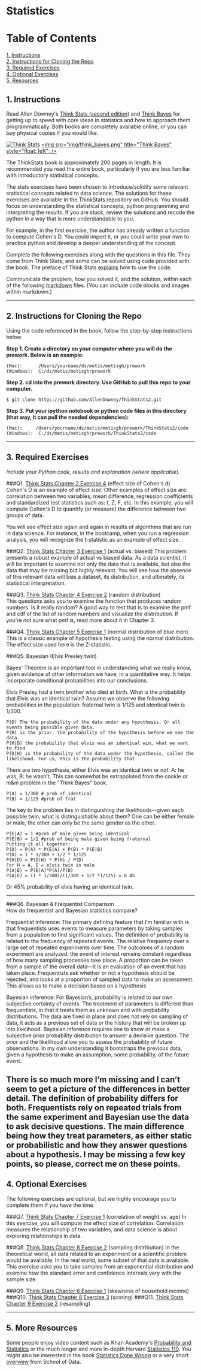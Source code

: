 # Statistics

# Table of Contents

[1. Instructions](#section-a)  
[2. Instructions for Cloning the Repo](#section-b)  
[3. Required Exercises](#section-c)  
[4. Optional Exercises](#section-d)  
[5. Resources](#section-e)

## <a name="section-a"></a>1.  Instructions

Read Allen Downey's [Think Stats (second edition)](http://greenteapress.com/thinkstats2/) and [Think Bayes](http://greenteapress.com/thinkbayes/) for getting up to speed with core ideas in statistics and how to approach them programmatically. Both books are completely available online, or you can buy physical copies if you would like.

[<img src="img/think_stats.jpg" title="Think Stats"/>](http://greenteapress.com/thinkstats2/)
[<img src="img/think_bayes.png" title="Think Bayes" style="float: left"; />](http://greenteapress.com/thinkbayes/) 

The ThinkStats book is approximately 200 pages in length.  It is recommended you read the entire book, particularly if you are less familiar with introductory statistical concepts.

The stats exercises have been chosen to introduce/solidify some relevant statistical concepts related to data science.  The solutions for these exercises are available in the ThinkStats repository on GitHub.  You should focus on understanding the statistical concepts, python programming and interpreting the results.  If you are stuck, review the solutions and recode the python in a way that is more understandable to you. 

For example, in the first exercise, the author has already written a function to compute Cohen's D.  You could import it, or you could write your own to practice python and develop a deeper understanding of the concept. 

Complete the following exercises along with the questions in this file. They come from Think Stats, and some can be solved using code provided with the book. The preface of Think Stats [explains](http://greenteapress.com/thinkstats2/html/thinkstats2001.html#toc2) how to use the code.  

Communicate the problem, how you solved it, and the solution, within each of the following [markdown](https://guides.github.com/features/mastering-markdown/) files. (You can include code blocks and images within markdown.)

---

## <a name="section-b"></a>2.  Instructions for Cloning the Repo 
Using the code referenced in the book, follow the step-by-step instructions below.  

**Step 1. Create a directory on your computer where you will do the prework.  Below is an example:**

```
(Mac):      /Users/yourname/ds/metis/metisgh/prework  
(Windows):  C:/ds/metis/metisgh/prework
```

**Step 2. cd into the prework directory.  Use GitHub to pull this repo to your computer.**

```
$ git clone https://github.com/AllenDowney/ThinkStats2.git
```

**Step 3.  Put your ipython notebook or python code files in this directory (that way, it can pull the needed dependencies):**

```
(Mac):     /Users/yourname/ds/metis/metisgh/prework/ThinkStats2/code  
(Windows):  C:/ds/metis/metisgh/prework/ThinkStats2/code
```

---


## <a name="section-c"></a>3.  Required Exercises

*Include your Python code, results and explanation (where applicable).*

###Q1. [Think Stats Chapter 2 Exercise 4](statistics/2-4-cohens_d.md) (effect size of Cohen's d)  
Cohen's D is an example of effect size.  Other examples of effect size are:  correlation between two variables, mean difference, regression coefficients and standardized test statistics such as: t, Z, F, etc. In this example, you will compute Cohen's D to quantify (or measure) the difference between two groups of data.   

You will see effect size again and again in results of algorithms that are run in data science.  For instance, in the bootcamp, when you run a regression analysis, you will recognize the t-statistic as an example of effect size.

###Q2. [Think Stats Chapter 3 Exercise 1](statistics/3-1-actual_biased.md) (actual vs. biased)
This problem presents a robust example of actual vs biased data.  As a data scientist, it will be important to examine not only the data that is available, but also the data that may be missing but highly relevant.  You will see how the absence of this relevant data will bias a dataset, its distribution, and ultimately, its statistical interpretation.

###Q3. [Think Stats Chapter 4 Exercise 2](statistics/4-2-random_dist.md) (random distribution)  
This questions asks you to examine the function that produces random numbers.  Is it really random?  A good way to test that is to examine the pmf and cdf of the list of random numbers and visualize the distribution.  If you're not sure what pmf is, read more about it in Chapter 3.  

###Q4. [Think Stats Chapter 5 Exercise 1](statistics/5-1-blue_men.md) (normal distribution of blue men)
This is a classic example of hypothesis testing using the normal distribution.  The effect size used here is the Z-statistic. 



###Q5. Bayesian (Elvis Presley twin) 

Bayes' Theorem is an important tool in understanding what we really know, given evidence of other information we have, in a quantitative way.  It helps incorporate conditional probabilities into our conclusions.

Elvis Presley had a twin brother who died at birth.  What is the probability that Elvis was an identical twin? Assume we observe the following probabilities in the population: fraternal twin is 1/125 and identical twin is 1/300.  
```
P(D) The the probability of the data under any hypothesis. Or all events being possible given data.
P(H) is the prior, the probability of the hypothesis before we see the data.
P(H|D) the probability that elvis was an identical win, what we want to find
P(D|H) is the probability of the data under the hypothesis, called the likelihood. For us, this is the probability that 
```
There are two hypothesis, either Elvis was an identical twin or not. A: he was, B: he wasn't. This can somewhat be extrapolated from the cookie or m&m problem in the "Think Bayes" book.
```
P(A) = 1/300 # prob of identical
P(B) = 1/125 #prob of frat
```
The key to the problem lies in distinguishing the likelihoods--given each possible twin, what is distinguishable about them?
One can be either female or male, the other can only be the same gender as the other. 
```
P(E|A) = 1 #prob of male given being identical
P(E|B) = 1/2 #prob of being male given being fraternal
Putting it all together:
P(D) = P(A) * P(E|A) + P(B) * P(E|B)
P(D) = 1 * 1/300 + 1/2 * 1/125
P(H|D) = P(D|H) * P(H) / P(D) 
For H = A, E = elvis twin is male
P(A|E) = P(E|A)*P(A)/P(D)
P(A|E) = (1 * 1/300)/(1/300 + 1/2 *1/125) = 0.45 
```
Or 45% probability of elvis having an identical twin.



---
###Q6. Bayesian &amp; Frequentist Comparison  
How do frequentist and Bayesian statistics compare?

Frequentist inference:
The primary defining feature that I’m familiar with is that frequentists uses events to measure parameters by taking samples from a population to find significant values.
The definition of probability is related to the frequency of repeated events. The relative frequency over a large set of repeated experiments over time. The outcomes of a random experiment are analyzed, the event of interest remains constant regardless of how many sampling processes take place. A proportion can be taken from a sample of the overall data—it is an evaluation of an event that has taken place. Frequentists ask whether or not a hypothesis should be rejected, and looks at a proportion of sampled data to make an assessment. This allows us to make a decision based on a hypothesis 

Bayesian inference:
For Bayesian’s, probability is related to our own subjective certainty of events. The treatment of parameters is different than frequentists, in that it treats them as unknown and with probability distributions. The data are fixed in place and does not rely on sampling of data, it acts as a previous set of data or the history that will be broken up into likelihood. Bayesian inference requires one to know or make a subjective prior probability distribution to answer a decisive question. The prior and the likelihood allow you to assess the probability of future observations. In my own understanding it bootstraps the previous data, given a hypothesis to make an assumption, some probability, of the future event.

There is so much more I’m missing and I can’t seem to get a picture of the differences in better detail. The definition of probability differs for both. Frequentists rely on repeated trials from the same experiment and Bayesian use the data to ask decisive questions. The main difference being how they treat parameters, as either static or probabilistic and how they answer questions about a hypothesis. I may be missing a few key points, so please, correct me on these points.
---

## <a name="section-d"></a>4.  Optional Exercises

The following exercises are optional, but we highly encourage you to complete them if you have the time.

###Q7. [Think Stats Chapter 7 Exercise 1](statistics/7-1-weight_vs_age.md) (correlation of weight vs. age)
In this exercise, you will compute the effect size of correlation.  Correlation measures the relationship of two variables, and data science is about exploring relationships in data.    

###Q8. [Think Stats Chapter 8 Exercise 2](statistics/8-2-sampling_dist.md) (sampling distribution)
In the theoretical world, all data related to an experiment or a scientific problem would be available.  In the real world, some subset of that data is available.  This exercise asks you to take samples from an exponential distribution and examine how the standard error and confidence intervals vary with the sample size.

###Q9. [Think Stats Chapter 6 Exercise 1](statistics/6-1-household_income.md) (skewness of household income)
###Q10. [Think Stats Chapter 8 Exercise 3](statistics/8-3-scoring.md) (scoring)
###Q11. [Think Stats Chapter 9 Exercise 2](statistics/9-2-resampling.md) (resampling)

---

## <a name="section-e"></a>5.  More Resources

Some people enjoy video content such as Khan Academy's [Probability and Statistics](https://www.khanacademy.org/math/probability) or the much longer and more in-depth Harvard [Statistics 110](https://www.youtube.com/playlist?list=PL2SOU6wwxB0uwwH80KTQ6ht66KWxbzTIo). You might also be interested in the book [Statistics Done Wrong](http://www.statisticsdonewrong.com/) or a very short [overview](http://schoolofdata.org/handbook/courses/the-math-you-need-to-start/) from School of Data.







